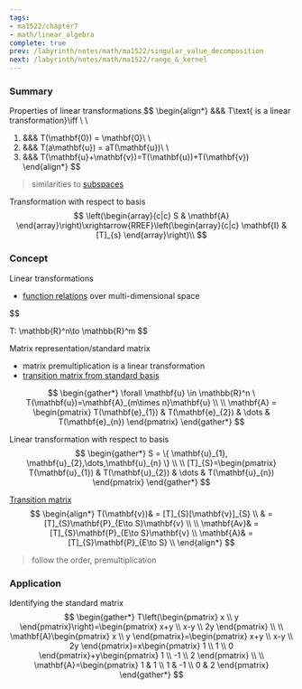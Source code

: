 ```yaml
---
tags:
- ma1522/chapter7
- math/linear_algebra
complete: true
prev: /labyrinth/notes/math/ma1522/singular_value_decomposition
next: /labyrinth/notes/math/ma1522/range_&_kernel
---
```

   
### Summary
Properties of linear transformations
$$
\begin{align*}
&&& T\text{ is a linear transformation}\iff \\
\\
1) &&& T(\mathbf{0}) = \mathbf{0}\\
\\
2) &&& T(a\mathbf{u}) = aT(\mathbf{u})\\
\\
3) &&& T(\mathbf{u}+\mathbf{v})=T(\mathbf{u})+T(\mathbf{v})
\end{align*}
$$
> similarities to [subspaces](/labyrinth/notes/math/ma1522/subspaces)

Transformation with respect to basis
$$
\left(\begin{array}{c|c} S & \mathbf{A} \end{array}\right)\xrightarrow{RREF}\left(\begin{array}{c|c} \mathbf{I} & [T]_{s} \end{array}\right)\\
$$
### Concept
Linear transformations
- [function relations](/labyrinth/notes/math/cs1231s/function_relations) over multi-dimensional space

$$

T: \mathbb{R}^n\to \mathbb{R}^m
$$

Matrix representation/standard matrix
- matrix premultiplication is a linear transformation
- [transition matrix from standard basis](/labyrinth/notes/math/ma1522/transition_matrices#^b69bf6)

$$
\begin{gather*}
\forall \mathbf{u} \in \mathbb{R}^n \ T(\mathbf{u})=\mathbf{A}_{m\times n}\mathbf{u} \\
\\
\mathbf{A} = \begin{pmatrix}
T(\mathbf{e}_{1}) & T(\mathbf{e}_{2}) & \dots & T(\mathbf{e}_{n})
\end{pmatrix}
\end{gather*}
$$

Linear transformation with respect to basis
$$
\begin{gather*}
S = \{ \mathbf{u}_{1}, \mathbf{u}_{2},\dots,\mathbf{u}_{n} \} \\
\\
[T]_{S}=\begin{pmatrix}
T(\mathbf{u}_{1}) & T(\mathbf{u}_{2}) & \dots & T(\mathbf{u}_{n})
\end{pmatrix}
\end{gather*}
$$

[Transition matrix](/labyrinth/notes/math/ma1522/transition_matrices)
$$
\begin{align*}
T(\mathbf{v})& = [T]_{S}[\mathbf{v}]_{S} \\
& = [T]_{S}\mathbf{P}_{E\to S}\mathbf{v} \\
\\
\mathbf{Av}& =[T]_{S}\mathbf{P}_{E\to S}\mathbf{v} \\
\mathbf{A}& =[T]_{S}\mathbf{P}_{E\to S} \\
\end{align*}
$$
> follow the order, premultiplication
### Application
Identifying the standard matrix
$$
\begin{gather*}
T\left(\begin{pmatrix}
x \\
y
\end{pmatrix}\right)=\begin{pmatrix}
x+y \\
x-y \\
2y
\end{pmatrix} \\
\\
\mathbf{A}\begin{pmatrix}
x \\
y
\end{pmatrix}=\begin{pmatrix}
x+y \\
x-y \\
2y
\end{pmatrix}=x\begin{pmatrix}
1 \\
1 \\
0
\end{pmatrix}+y\begin{pmatrix}
1 \\
-1 \\
2
\end{pmatrix} \\
\\
\mathbf{A}=\begin{pmatrix}
1 & 1 \\
1 & -1 \\
0 & 2
\end{pmatrix}
\end{gather*}
$$